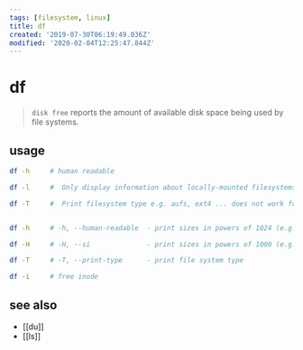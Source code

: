 ```yaml
---
tags: [filesystem, linux]
title: df
created: '2019-07-30T06:19:49.036Z'
modified: '2020-02-04T12:25:47.844Z'
---
```


# df

> `disk free` reports the amount of available disk space being used by file systems.

## usage
```sh
df -h     # human readable

df -l     #  Only display information about locally-mounted filesystems.

df -T     #  Print filesystem type e.g. aufs, ext4 ... does not work for macos !


df -h     # -h, --human-readable  - print sizes in powers of 1024 (e.g., 1023M)

df -H     # -H, --si              - print sizes in powers of 1000 (e.g., 1.1G)

df -T     # -T, --print-type      - print file system type

df -i     # free inode
```

## see also
- [[du]]
- [[ls]]
